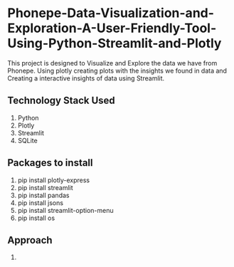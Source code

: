 # Phonepe-Data-Visualization-and-Exploration-A-User-Friendly-Tool-Using-Python-Streamlit-and-Plotly
This project is designed to Visualize and Explore the data we have from Phonepe. Using plotly  creating plots with the insights we found in data and Creating a interactive insights of data using Streamlit.


## Technology Stack Used
1. Python
2. Plotly
3. Streamlit
4. SQLite

## Packages to install 
1. pip install plotly-express
2. pip install streamlit
3. pip install pandas
4. pip install jsons
5. pip install streamlit-option-menu
6. pip install os

## Approach

1. 
